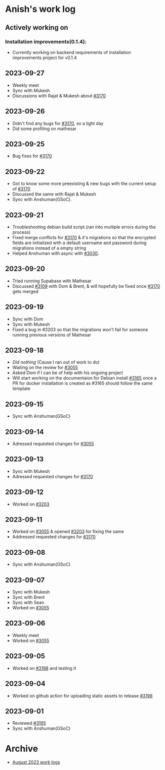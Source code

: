 # Anish's work log

## Actively working on

### Installation improvements(0.1.4):

- Currently working on backend requirements of installation improvements project for v0.1.4

## 2023-09-27

- Weekly meet
- Sync with Mukesh
- Discussions with Rajat & Mukesh about [#3170](https://github.com/centerofci/mathesar/pull/3170)

## 2023-09-26

- Didn't find any bugs for [#3170](https://github.com/centerofci/mathesar/pull/3170), so a light day
- Did some profiling on mathesar

## 2023-09-25

- Bug fixes for [#3170](https://github.com/centerofci/mathesar/pull/3170)

## 2023-09-22

- Got to know some more preexisting & new bugs with the current setup of [#3170](https://github.com/centerofci/mathesar/pull/3170)
- Discussed the same with Rajat & Mukesh
- Sync with Anshuman(GSoC).

## 2023-09-21

- Troubleshooting debian build script.(ran into multiple errors during the process)
- Fixed merge conflicts for [#3170](https://github.com/centerofci/mathesar/pull/3170) & it's migrations so that the encrypted fields are initialized with a default username and password during migrations instead of a empty string
- Helped Anshuman with async with [#3030](https://github.com/centerofci/mathesar/pull/3030).

## 2023-09-20

- Tried running Supabase with Mathesar
- Discussed [#3109](https://github.com/centerofci/mathesar/pull/3109) with Dom & Brent, & will hopefully be fixed once [#3170](https://github.com/centerofci/mathesar/pull/3170) gets merged 

## 2023-09-19

- Sync with Dom
- Sync with Mukesh
- Fixed a bug in #3203 so that the migrations won't fail for someone running previous versions of Mathesar

## 2023-09-18

- *Did nothing* (Cause I ran out of work to do)
- Waiting on the review for [#3055](https://github.com/centerofci/mathesar/pull/3055)
- Asked Dom if I can be of help with his ongoing project
- Will start working on the documentaion for Debian install [#3165](https://github.com/centerofci/mathesar/issues/3165) once a PR for docker installation is created as #3165 should follow the same template

## 2023-09-15

- Sync with Anshuman(GSoC)

## 2023-09-14

- Adressed requested changes for [#3055](https://github.com/centerofci/mathesar/pull/3055)

## 2023-09-13

- Sync with Mukesh
- Adressed requested changes for [#3170](https://github.com/centerofci/mathesar/pull/3170)

## 2023-09-12

- Worked on [#3203](https://github.com/centerofci/mathesar/pull/3203)

## 2023-09-11

- Worked on [#3055](https://github.com/centerofci/mathesar/issues/3055) & opened [#3203](https://github.com/centerofci/mathesar/pull/3203) for fixing the same
- Addressed requested changes for [#3170](https://github.com/centerofci/mathesar/pull/3170)

## 2023-09-08

- Sync with Anshuman(GSoC)

## 2023-09-07

- Sync with Mukesh
- Sync with Brent
- Sync with Sean
- Worked on [#3055](https://github.com/centerofci/mathesar/issues/3055)

## 2023-09-06

- Weekly meet
- Worked on [#3055](https://github.com/centerofci/mathesar/issues/3055)

## 2023-09-05

- Worked on [#3198](https://github.com/centerofci/mathesar/pull/3198) and testing it

## 2023-09-04

- Worked on github action for uploading static assets to release [#3198](https://github.com/centerofci/mathesar/pull/3198)

## 2023-09-01

- Reviewed [#3195](https://github.com/centerofci/mathesar/pull/3195)
- Sync with Anshuman(GSoC)

# Archive
 - [August 2023 work logs](/team/worklogs/archive/2023-08/anish/)
